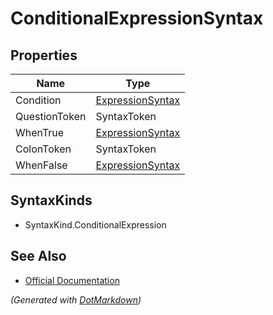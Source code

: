 # ConditionalExpressionSyntax

## Properties

| Name          | Type                                    |
| ------------- | --------------------------------------- |
| Condition     | [ExpressionSyntax](ExpressionSyntax.md) |
| QuestionToken | SyntaxToken                             |
| WhenTrue      | [ExpressionSyntax](ExpressionSyntax.md) |
| ColonToken    | SyntaxToken                             |
| WhenFalse     | [ExpressionSyntax](ExpressionSyntax.md) |

## SyntaxKinds

* SyntaxKind\.ConditionalExpression

## See Also

* [Official Documentation](https://docs.microsoft.com/en-us/dotnet/api/microsoft.codeanalysis.csharp.syntax.conditionalexpressionsyntax)


*\(Generated with [DotMarkdown](http://github.com/JosefPihrt/DotMarkdown)\)*
